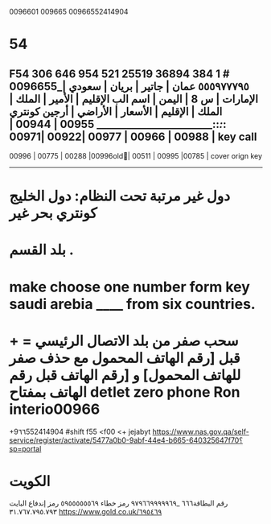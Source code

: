 0096601
009665
00966552414904
# 54
F54
306
646
954
521
25519
36894
384
1 # 0096655_٥٥٥٩٧٧٧٩٥
عمان | جاتير | بريان | سعودي | الإمارات | س 8 | اليمن | اسم الب
الإقليم | الأمير | الملك | الملك | الإقليم | الأسعار | الأراضي | أرجين كونتري
________:_________:_________:__________:_________________________
00955   | 00944   | 00988   |  00966   | 00977   |00922  |00971 | key call
-----------------------------------------------------------------
00996  |   00775  | 00288   |00996old🔑|  00511  | 00995 |00785 | cover orign key

-------------------------------------------------- -------------
# دول غير مرتبة تحت النظام: دول الخليج كونتري بحر غير 
# بلد القسم .
# make choose one number form key saudi arebia ____ from six countries.
# + = سحب صفر من بلد الاتصال الرئيسي قبل [رقم الهاتف المحمول مع حذف صفر للهاتف المحمول] و [رقم الهاتف قبل رقم الهاتف بمفتاح detlet zero phone Ron interio00966

+9٦٦552414904
#shift f55 <f00 <+ jejabyt
https://www.nas.gov.qa/self-service/register/activate/5477a0b0-9abf-44e4-b665-640325647f70؟sp=portal
# الكويت
رقم البطاقة٦٦٦ _٩٧٩٦٦٩٩٩٩٩٦٩
رمز خطاء ٥٩٥٥٥٥٥٥٦٩
رمز إندفاع البايت ٣١.٧٦٧.٧٩٥.٧٩٣
https://www.gold.co.uk/٦٩٥٤٦٩

